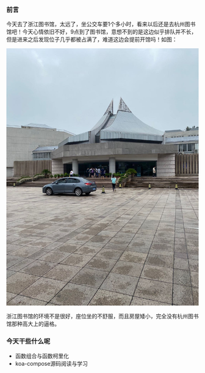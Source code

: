### 前言  
今天去了浙江图书馆，太远了，坐公交车要1个多小时，看来以后还是去杭州图书馆吧！今天心情依旧不好，9点到了图书馆，意想不到的是这边似乎排队并不长，但是进来之后发现位子几乎都被占满了，难道这边会提前开馆吗！如图：

<img src='./images/7-11.jpeg'/>

浙江图书馆的环境不是很好，座位坐的不舒服，而且房屋矮小，完全没有杭州图书馆那种高大上的逼格。

### 今天干些什么呢  
* 函数组合与函数柯里化  
* koa-compose源码阅读与学习    